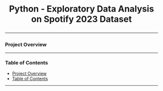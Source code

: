 <h1 align="center">Python - Exploratory Data Analysis on Spotify 2023 Dataset

---
### Project Overview
---
### Table of Contents
- [Project Overview](#ProjectOverview)
- [Table of Contents](#TableofContents)
---


